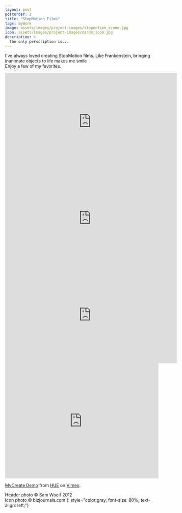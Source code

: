 ```yaml
---
layout: post
postorder: 2
title: "StopMotion Films"
tags: myWork
image: assets/images/project-images/stopmotion_scene.jpg
icon: assets/images/project-images/cards_icon.jpg
description: >
  the only perscription is...
---
```


I've always loved creating StopMotion films. Like Frankenstein, bringing inanimate objects to life makes me smile <br> Enjoy a few of my favorites.
<iframe width="560" height="315" src="https://www.youtube.com/embed/H-lGtvpZX58?rel=0" frameborder="0" allowfullscreen></iframe>
<br>
<iframe width="560" height="315" src="https://www.youtube.com/embed/dO2hR9EqV5k?rel=0" frameborder="0" allowfullscreen></iframe>
<br>
<iframe width="560" height="315" src="https://www.youtube.com/embed/ESMddDazsIE?rel=0" frameborder="0" allowfullscreen></iframe>
<br>
<iframe src="https://player.vimeo.com/video/52548022" width="500" height="375" frameborder="0" webkitallowfullscreen mozallowfullscreen allowfullscreen></iframe>
<p><a href="https://vimeo.com/52548022">MyCreate Demo</a> from <a href="https://vimeo.com/huehd">HUE</a> on <a href="https://vimeo.com">Vimeo</a>.</p>

Header photo &copy; Sam Woolf 2012<br>
Icon photo &copy; bizjournals.com
{: style="color:gray; font-size: 80%; text-align: left;"}